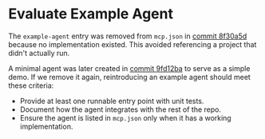 # Evaluate Example Agent

The `example-agent` entry was removed from `mcp.json` in [commit 8f30a5d](../../../../commit/8f30a5d34f28d5e0e17473d6d2ab0e0a880d2fb9) because no implementation existed. This avoided referencing a project that didn't actually run.

A minimal agent was later created in [commit 9fd12ba](../../../../commit/9fd12ba1bc76298c2062ce0d3a5071f44acc431e) to serve as a simple demo. If we remove it again, reintroducing an example agent should meet these criteria:

* Provide at least one runnable entry point with unit tests.
* Document how the agent integrates with the rest of the repo.
* Ensure the agent is listed in `mcp.json` only when it has a working implementation.
